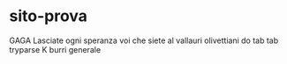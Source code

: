 # sito-prova

GAGA
Lasciate ogni speranza voi che siete al vallauri 
olivettiani
do tab tab
tryparse
K burri
generale
